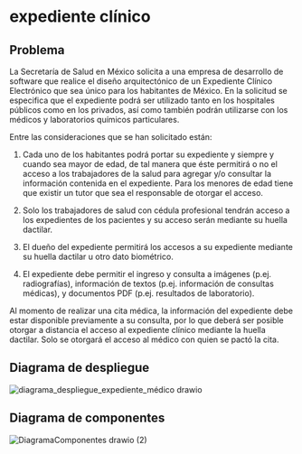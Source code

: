 # expediente clínico

## Problema

La Secretaría de Salud en México solicita a una empresa de desarrollo de software que realice el diseño arquitectónico de un Expediente Clínico Electrónico que sea único para los habitantes de México. En la solicitud se especifica que el expediente podrá ser utilizado tanto en los hospitales públicos como en los privados, así como también podrán utilizarse con los médicos y laboratorios químicos particulares.

Entre las consideraciones que se han solicitado están:

1.	Cada uno de los habitantes podrá portar su expediente y siempre y cuando sea mayor de edad, de tal manera que éste permitirá o no el acceso a los trabajadores de la salud para agregar y/o consultar la información contenida en el expediente. Para los menores de edad tiene que existir un tutor que sea el responsable de otorgar el acceso.

2.	Solo los trabajadores de salud con cédula profesional tendrán acceso a los expedientes de los pacientes y su acceso serán mediante su huella dactilar.

3.	El dueño del expediente permitirá los accesos a su expediente mediante su huella dactilar u otro dato biométrico.

4.	El expediente debe permitir el ingreso y consulta a imágenes (p.ej. radiografías),
información de textos (p.ej. información de consultas médicas), y documentos PDF (p.ej. resultados de laboratorio).

Al momento de realizar una cita médica, la información del expediente debe estar disponible previamente a su consulta, por lo que deberá ser posible otorgar a distancia el acceso al expediente clínico mediante la huella dactilar. Solo se otorgará el acceso al médico con quien se pactó la cita.


## Diagrama de despliegue

![diagrama_despliegue_expediente_médico drawio](https://user-images.githubusercontent.com/64448236/163930802-ef71555c-9ed3-4dd4-a50e-75056e11f6e4.png)

## Diagrama de componentes

![DiagramaComponentes drawio (2)](https://user-images.githubusercontent.com/64448236/163931202-c0e3233a-9edf-476e-8975-d3288725c8d4.png)
